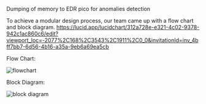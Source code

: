 Dumping of memory to EDR pico for anomalies detection

To achieve a modular design process, our team came up with a flow chart and block diagram.
https://lucid.app/lucidchart/312a728e-e321-4c02-9378-942c1ac860c6/edit?viewport_loc=-2077%2C168%2C3543%2C1911%2C0_0&invitationId=inv_4bff7bb7-6d56-4b16-a35a-9eb6a69ea5cb

Flow Chart:

![flowchart](https://github.com/CodeXTF2/INF2004-Embedded-Systems/blob/main/flowchart.JPG)

Block Diagram:

![block diagram](https://github.com/CodeXTF2/INF2004-Embedded-Systems/blob/main/Block%20Diagram.JPG)
